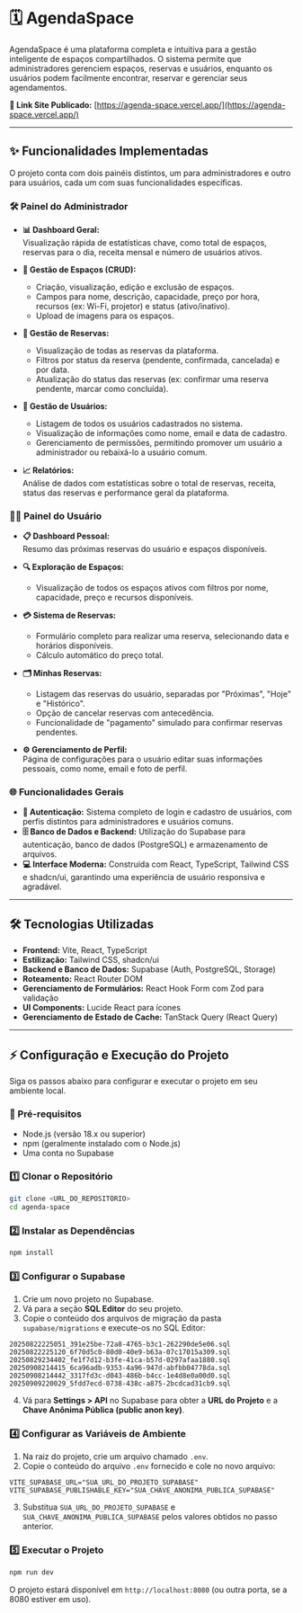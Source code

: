 # 🗓️ AgendaSpace

AgendaSpace é uma plataforma completa e intuitiva para a gestão inteligente de espaços compartilhados. O sistema permite que administradores gerenciem espaços, reservas e usuários, enquanto os usuários podem facilmente encontrar, reservar e gerenciar seus agendamentos.

**🚀 Link Site Publicado:** [https://agenda-space.vercel.app/](https://agenda-space.vercel.app/)

---

## ✨ Funcionalidades Implementadas

O projeto conta com dois painéis distintos, um para administradores e outro para usuários, cada um com suas funcionalidades específicas.

### 🛠️ Painel do Administrador

- **📊 Dashboard Geral:**  
  Visualização rápida de estatísticas chave, como total de espaços, reservas para o dia, receita mensal e número de usuários ativos.

- **🏢 Gestão de Espaços (CRUD):**  
  - Criação, visualização, edição e exclusão de espaços.  
  - Campos para nome, descrição, capacidade, preço por hora, recursos (ex: Wi-Fi, projetor) e status (ativo/inativo).  
  - Upload de imagens para os espaços.

- **📅 Gestão de Reservas:**  
  - Visualização de todas as reservas da plataforma.  
  - Filtros por status da reserva (pendente, confirmada, cancelada) e por data.  
  - Atualização do status das reservas (ex: confirmar uma reserva pendente, marcar como concluída).

- **👥 Gestão de Usuários:**  
  - Listagem de todos os usuários cadastrados no sistema.  
  - Visualização de informações como nome, email e data de cadastro.  
  - Gerenciamento de permissões, permitindo promover um usuário a administrador ou rebaixá-lo a usuário comum.

- **📈 Relatórios:**  
  Análise de dados com estatísticas sobre o total de reservas, receita, status das reservas e performance geral da plataforma.

### 🧑‍💻 Painel do Usuário

- **📋 Dashboard Pessoal:**  
  Resumo das próximas reservas do usuário e espaços disponíveis.

- **🔍 Exploração de Espaços:**  
  - Visualização de todos os espaços ativos com filtros por nome, capacidade, preço e recursos disponíveis.

- **💳 Sistema de Reservas:**  
  - Formulário completo para realizar uma reserva, selecionando data e horários disponíveis.  
  - Cálculo automático do preço total.

- **🗂️ Minhas Reservas:**  
  - Listagem das reservas do usuário, separadas por "Próximas", "Hoje" e "Histórico".  
  - Opção de cancelar reservas com antecedência.  
  - Funcionalidade de "pagamento" simulado para confirmar reservas pendentes.

- **⚙️ Gerenciamento de Perfil:**  
  Página de configurações para o usuário editar suas informações pessoais, como nome, email e foto de perfil.

### 🌐 Funcionalidades Gerais

- **🔑 Autenticação:** Sistema completo de login e cadastro de usuários, com perfis distintos para administradores e usuários comuns.  
- **🗄️ Banco de Dados e Backend:** Utilização do Supabase para autenticação, banco de dados (PostgreSQL) e armazenamento de arquivos.  
- **💻 Interface Moderna:** Construída com React, TypeScript, Tailwind CSS e shadcn/ui, garantindo uma experiência de usuário responsiva e agradável.

---

## 🛠️ Tecnologias Utilizadas

- **Frontend:** Vite, React, TypeScript  
- **Estilização:** Tailwind CSS, shadcn/ui  
- **Backend e Banco de Dados:** Supabase (Auth, PostgreSQL, Storage)  
- **Roteamento:** React Router DOM  
- **Gerenciamento de Formulários:** React Hook Form com Zod para validação  
- **UI Components:** Lucide React para ícones  
- **Gerenciamento de Estado de Cache:** TanStack Query (React Query)  

---

## ⚡ Configuração e Execução do Projeto

Siga os passos abaixo para configurar e executar o projeto em seu ambiente local.

### 📌 Pré-requisitos

- Node.js (versão 18.x ou superior)  
- npm (geralmente instalado com o Node.js)  
- Uma conta no Supabase  

### 1️⃣ Clonar o Repositório

```bash
git clone <URL_DO_REPOSITÓRIO>
cd agenda-space
````

### 2️⃣ Instalar as Dependências

```bash
npm install
```

### 3️⃣ Configurar o Supabase

1. Crie um novo projeto no Supabase.
2. Vá para a seção **SQL Editor** do seu projeto.
3. Copie o conteúdo dos arquivos de migração da pasta `supabase/migrations` e execute-os no SQL Editor:

```
20250822225051_391e25be-72a8-4765-b3c1-262290de5e06.sql
20250822225120_6f70d5c0-80d0-40e9-b63a-07c17015a309.sql
20250829234402_fe1f7d12-b3fe-41ca-b57d-0297afaa1880.sql
20250908214415_6ca96adb-9353-4a96-947d-abfbb04778da.sql
20250908214442_3317fd3c-d043-486b-b4cc-1e4d8e0a00d0.sql
20250909220029_5fdd7ecd-0738-438c-a875-2bcdcad31cb9.sql
```

4. Vá para **Settings > API** no Supabase para obter a **URL do Projeto** e a **Chave Anônima Pública (public anon key)**.

### 4️⃣ Configurar as Variáveis de Ambiente

1. Na raiz do projeto, crie um arquivo chamado `.env`.
2. Copie o conteúdo do arquivo `.env` fornecido e cole no novo arquivo:

```env
VITE_SUPABASE_URL="SUA_URL_DO_PROJETO_SUPABASE"
VITE_SUPABASE_PUBLISHABLE_KEY="SUA_CHAVE_ANONIMA_PUBLICA_SUPABASE"
```

3. Substitua `SUA_URL_DO_PROJETO_SUPABASE` e `SUA_CHAVE_ANONIMA_PUBLICA_SUPABASE` pelos valores obtidos no passo anterior.

### 5️⃣ Executar o Projeto

```bash
npm run dev
```

O projeto estará disponível em `http://localhost:8080` (ou outra porta, se a 8080 estiver em uso).

